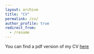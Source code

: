 ```yaml
---
layout: archive
title: "CV"
permalink: /cv/
author_profile: true
redirect_from:
  - /resume
---
```


You can find a pdf version of my CV [here](http://guillecarrion.github.io/files/CV.pdf)